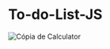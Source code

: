 # To-do-List-JS

![Cópia de Calculator](https://user-images.githubusercontent.com/43122453/158643563-33bb7459-f863-427c-8144-c1c6d27142a9.png)
